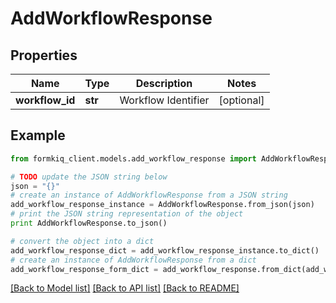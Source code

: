 # AddWorkflowResponse


## Properties

Name | Type | Description | Notes
------------ | ------------- | ------------- | -------------
**workflow_id** | **str** | Workflow Identifier | [optional] 

## Example

```python
from formkiq_client.models.add_workflow_response import AddWorkflowResponse

# TODO update the JSON string below
json = "{}"
# create an instance of AddWorkflowResponse from a JSON string
add_workflow_response_instance = AddWorkflowResponse.from_json(json)
# print the JSON string representation of the object
print AddWorkflowResponse.to_json()

# convert the object into a dict
add_workflow_response_dict = add_workflow_response_instance.to_dict()
# create an instance of AddWorkflowResponse from a dict
add_workflow_response_form_dict = add_workflow_response.from_dict(add_workflow_response_dict)
```
[[Back to Model list]](../README.md#documentation-for-models) [[Back to API list]](../README.md#documentation-for-api-endpoints) [[Back to README]](../README.md)


